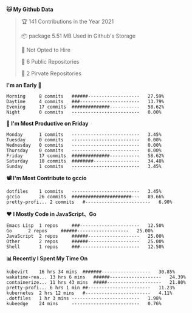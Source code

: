 <!--START_SECTION:waka-->
**🐱 My Github Data**
> 🏆 141 Contributions in the Year 2021
 >
> 📦 package 5.51 MB Used in Github's Storage
 >
> 🚫 Not Opted to Hire
 >
> 🚪 6 Public Repositories
 >
> 🔑 2 Pirvate Repositories
 >

**I'm an Early 🐤** 
```text
Morning		8 commits	######-------------------	27.59%
Daytime		4 commits	###----------------------	13.79%
Evening		17 commits	##############-----------	58.62%
Night		0 commits	-------------------------	0.00%
```

**📅 I'm Most Productive on Friday**
```text
Monday		1 commits	-------------------------	3.45%
Tuesday		0 commits	-------------------------	0.00%
Wednesday	0 commits	-------------------------	0.00%
Thursday	0 commits	-------------------------	0.00%
Friday		17 commits	##############-----------	58.62%
Saturday	10 commits	########-----------------	34.48%
Sunday		1 commits	-------------------------	3.45%
```

**📽 I'm Most Contribute to gccio**
```text
dotfiles	1 commits	-------------------------	3.45%
gccio		26 commits	######################---	89.66%
pretty-profi...	2 commits	#------------------------	6.90%
```


**❤ I Mostly Code in JavaScript、Go**

```text
Emacs Lisp	1 repos		###----------------------	12.50%
Go		2 repos		######-------------------	25.00%
JavaScript	2 repos		######-------------------	25.00%
Other		2 repos		######-------------------	25.00%
Shell		1 repos		###----------------------	12.50%
```

**📊 Recently I Spent My Time On**
```text
kubevirt	16 hrs 34 mins	#######------------------	30.85%
wakatime-rea...	13 hrs 6 mins	######-------------------	24.39%
containerize...	11 hrs 43 mins	#####--------------------	21.80%
pretty-profi...	6 hrs 1 min	##-----------------------	11.23%
kubernetes	2 hrs 12 mins	#------------------------	4.11%
.dotfiles	1 hr 3 mins	-------------------------	1.98%
kubeedge	24 mins		-------------------------	0.76%
```

<!--END_SECTION:waka-->
